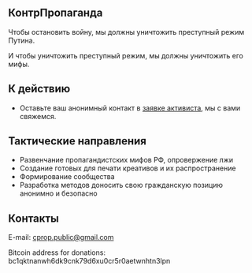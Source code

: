 ## КонтрПропаганда

Чтобы остановить войну, мы должны уничтожить преступный режим Путина. 

И чтобы уничтожить преступный режим, мы должны уничтожить его мифы.

## К действию

- Оставьте ваш анонимный контакт в [заявке активиста](https://docs.google.com/forms/d/e/1FAIpQLSfZqwrCG7DpmkZijqHcJV1-LI02HkUt4RQryueQrlW-WMUbWg/viewform?usp=sf_link), мы с вами свяжемся.

## Тактические направления

- Развенчание пропагандистских мифов РФ, опровержение лжи
- Создание готовых для печати креативов и их распространение
- Формирование сообщества
- Разработка методов доносить свою гражданскую позицию анонимно и безопасно

## Контакты

E-mail: [cprop.public@gmail.com](mailto:cprop.public@gmail.com)

Bitcoin address for donations: bc1qktnanwh6dk9cnk79d6xu0cr5r0aetwnhtn3lpn
